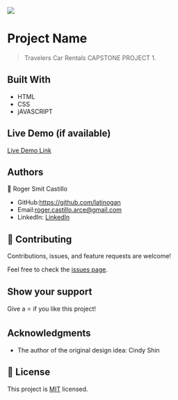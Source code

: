 ![](https://img.shields.io/badge/Microverse-blueviolet)

# Project Name

> Travelers Car Rentals CAPSTONE PROJECT 1.


## Built With

- HTML  
- CSS
- jAVASCRIPT

## Live Demo (if available)

[Live Demo Link](https://latinogan.github.io/mobile4/)



## Authors

👤 Roger Smit Castillo

- GitHub:https://github.com/latinogan
- Email:roger.castillo.arce@gmail.com 
- LinkedIn: [LinkedIn](https://www.linkedin.com/in/roger-smith-a35738179/)


## 🤝 Contributing

Contributions, issues, and feature requests are welcome!

Feel free to check the [issues page](../../issues/).

## Show your support

Give a ⭐️ if you like this project!

## Acknowledgments

- The author of the original design idea: Cindy Shin

## 📝 License

This project is [MIT](./MIT.md) licensed.
